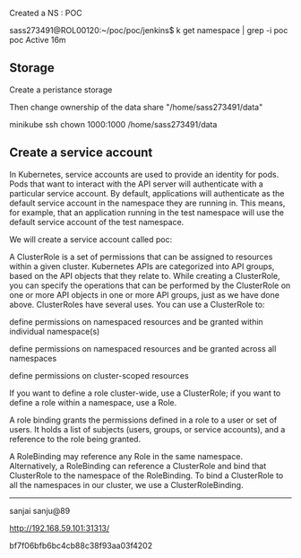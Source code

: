 Created a NS : POC

sass273491@ROL00120:~/poc/poc/jenkins$ k get namespace | grep -i poc
poc                    Active   16m

Storage
-------

Create a peristance storage

Then change ownership of the data share "/home/sass273491/data"

minikube ssh
chown 1000:1000 /home/sass273491/data

Create a service account
-------------------------

In Kubernetes, service accounts are used to provide an identity for pods. Pods that want to interact with the API server will authenticate with a particular service account. By default, applications will authenticate as the default service account in the namespace they are running in. This means, for example, that an application running in the test namespace will use the default service account of the test namespace.

We will create a service account called poc:

A ClusterRole is a set of permissions that can be assigned to resources within a given cluster. Kubernetes APIs are categorized into API groups, based on the API objects that they relate to. While creating a ClusterRole, you can specify the operations that can be performed by the ClusterRole on one or more API objects in one or more API groups, just as we have done above. ClusterRoles have several uses. You can use a ClusterRole to:

define permissions on namespaced resources and be granted within individual namespace(s)

define permissions on namespaced resources and be granted across all namespaces

define permissions on cluster-scoped resources

If you want to define a role cluster-wide, use a ClusterRole; if you want to define a role within a namespace, use a Role.

A role binding grants the permissions defined in a role to a user or set of users. It holds a list of subjects (users, groups, or service accounts), and a reference to the role being granted.

A RoleBinding may reference any Role in the same namespace. Alternatively, a RoleBinding can reference a ClusterRole and bind that ClusterRole to the namespace of the RoleBinding. To bind a ClusterRole to all the namespaces in our cluster, we use a ClusterRoleBinding.

---

sanjai
sanju@89

http://192.168.59.101:31313/



bf7f06bfb6bc4cb88c38f93aa03f4202